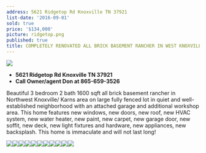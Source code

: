 ```yaml
---
address: 5621 Ridgetop Rd Knoxville TN 37921
list-date: '2016-09-01'
sold: true
price: '$134,000'
picture: ridgetop.png
published: true
title: COMPLETELY RENOVATED ALL BRICK BASEMENT RANCHER IN WEST KNOXVILLE
---
```



![](/uploads/versions/isqhqd2dqulagk1000000000---x----1024-768x---.jpg)

* **5621 Ridgetop Rd Knoxville TN 37921**
* **Call Owner/agent Don at 865-659-3526**

Beautiful 3 bedroom 2 bath 1600 sqft all brick basement rancher in Northwest Knoxville/ Karns area on large fully fenced lot in quiet and well-established neighborhood with an attached garage and additional workshop area. This home features new windows, new doors, new roof, new HVAC system, new water heater, new paint, new carpet, new garage door, new soffit, new deck, new light fixtures and hardware, new appliances, new backsplash. This home is immaculate and will not last long!

![](/uploads/versions/isqhqd2dqulagk1000000000---x----1024-768x---.jpg)![](/uploads/versions/ise838nllayexl1000000000---x----1024-768x---.jpg)![](/uploads/versions/isqpw7429m9nxl1000000000---x----1024-768x---.jpg)![](/uploads/versions/is2vo2v9hlsduk1000000000---x----1024-768x---.jpg)![](/uploads/versions/isalafy2nu2mtk1000000000---x----1024-768x---.jpg)![](/uploads/versions/ismu53lqaj539l1000000000---x----1024-768x---.jpg)![](/uploads/versions/is2f83gwimuotk1000000000---x----1024-768x---.jpg)![](/uploads/versions/isq9g8poanbywl1000000000---x----1024-768x---.jpg)![](/uploads/versions/isyjxewzxhp2uk1000000000---x----1024-768x---.jpg)![](/uploads/versions/ismu18udpsnu2l1000000000---x----1024-768x---.jpg)![](/uploads/versions/isuomqc3ddkguk1000000000---x----1024-768x---.jpg)